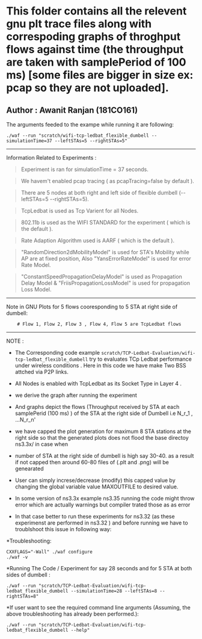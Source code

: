 # This folder contains all the relevent gnu plt trace files along with correspoding graphs of throghput flows against time (the throughput are taken with samplePeriod of 100 ms) [some files are bigger in size ex: pcap so they are not uploaded].

## Author : Awanit Ranjan (181CO161)

The arguments feeded to the exampe while running it are following: 

    ./waf --run "scratch/wifi-tcp-ledbat_flexible_dumbell --simulationTime=37 --leftSTAs=5 --rightSTAs=5"

  
  ***
  
Information Related to Experiments :

  > Experiment is ran for simulationTime = 37 seconds.
  
  > We havem't enabled pcap tracing   ( as pcapTracing=false by default ).
 
  > There are 5 nodes at both right and left side of flexible dumbell (--leftSTAs=5 --rightSTAs=5).

  > TcpLedbat is used as Tcp Varient for all Nodes.

  > 802.11b is used as the WIFI STANDARD for the experiment ( which is the default ).

  > Rate Adaption Algorithm used is  AARF ( which is the default ).

  > "RandomDirection2dMobilityModel" is used for STA's Mobility while AP are at fixed position, Also "YansErrorRateModel" is used for error Rate Model.
  
  > "ConstantSpeedPropagationDelayModel" is used as Propagation Delay Model & "FriisPropagationLossModel" is used for propagation Loss Model. 
***
Note in GNU Plots for 5 flows cooresponding to 5 STA at right side of dumbell:


        # Flow 1, Flow 2, Flow 3 , Flow 4, Flow 5 are TcpLedbat flows
        
***


NOTE :


* The Corresponding code example `scratch/TCP-Ledbat-Evaluation/wifi-tcp-ledbat_flexible_dumbell` try to evaluates TCp Ledbat performance under wireless conditions . Here in this code we have make Two BSS attched via P2P links.
* All Nodes is enabled with TcpLedbat as its Socket Type in Layer 4 .
* we derive the graph after running the experiment 
* And graphs depict the flows (Throughput received by STA at each samplePerid (100 ms) ) of the STA at the right side of Dumbell i.e N_r_1 , ...N_r_n' 
* we have capped the plot generation for maximum 8 STA stations at the right side so that the generated plots does not  flood the base directoy ns3.3x/ in case when 
* number of STA at the right side of dumbell is high say 30-40. as a result if not capped then around 60-80 files of (.plt and .png) will be genearated 
* User can simply increse/decrease (modify) this capped value by changing the global variable value MAXOUTFILE to desired value.



* In some version of ns3.3x example ns3.35 running the code might throw error which are actually warnings but compiler trated those as as error
* In that case better to run these experiments for ns3.32 (as these experimenst are performed in ns3.32 ) and before running we have to troublshoot this issue in following way:


*Troubleshooting:

    CXXFLAGS="-Wall" ./waf configure 
    ./waf -v
   
*Running The Code / Experiment for say 28 seconds and for 5 STA at both sides of dumbell : 

    ./waf --run "scratch/TCP-Ledbat-Evaluation/wifi-tcp-ledbat_flexible_dumbell --simulationTime=28 --leftSTAs=8 --rightSTAs=8" 
   
   
*If user want to see the required command line arguments (Assuming, the above troubleshooting has already been performed.):
 
    ./waf --run "scratch/TCP-Ledbat-Evaluation/wifi-tcp-ledbat_flexible_dumbell --help" 
    
    
 
